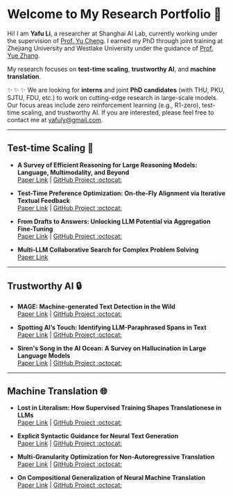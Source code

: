 # Welcome to My Research Portfolio 👋

Hi! I am **Yafu Li**, a researcher at Shanghai AI Lab, currently working under the supervision of [Prof. Yu Cheng](https://ych133.github.io/). I earned my PhD through joint training at Zhejiang University and Westlake University under the guidance of [Prof. Yue Zhang](https://frcchang.github.io/).

My research focuses on **test-time scaling**, **trustworthy AI**, and **machine translation**.

:sparkles: :sparkles: :sparkles: 
We are looking for **interns** and joint **PhD candidates** (with THU, PKU, SJTU, FDU, etc.) to work on cutting-edge research in large-scale models. Our focus areas include zero reinforcement learning (e.g., R1-zero), test-time scaling, and trustworthy AI. If you are interested, please feel free to contact me at [yafuly@gmail.com](mailto:yafuly@gmail.com).

---

## Test-time Scaling 🚀

- **A Survey of Efficient Reasoning for Large Reasoning Models: Language, Multimodality, and Beyond**  
  [Paper Link](https://arxiv.org/abs/2503.21614) | [GitHub Project :octocat:](https://github.com/XiaoYee/Awesome_Efficient_LRM_Reasoning)

- **Test-Time Preference Optimization: On-the-Fly Alignment via Iterative Textual Feedback**  
  [Paper Link](https://arxiv.org/abs/2501.12895) | [GitHub Project :octocat:](https://github.com/yafuly/TPO)

- **From Drafts to Answers: Unlocking LLM Potential via Aggregation Fine-Tuning**  
  [Paper Link](https://arxiv.org/abs/2501.11877) | [GitHub Project :octocat:](https://github.com/Linzwcs/AFT)

- **Multi-LLM Collaborative Search for Complex Problem Solving**  
  [Paper Link](https://arxiv.org/abs/2502.18873)

---

## Trustworthy AI 🔒

- **MAGE: Machine-generated Text Detection in the Wild**  
  [Paper Link](https://aclanthology.org/2024.acl-long.3/#) | [GitHub Project :octocat:](https://github.com/yafuly/MAGE)

- **Spotting AI’s Touch: Identifying LLM-Paraphrased Spans in Text**  
  [Paper Link](https://aclanthology.org/2024.findings-acl.423/) | [GitHub Project :octocat:](https://github.com/Linzwcs/PASTED)

- **Siren's Song in the AI Ocean: A Survey on Hallucination in Large Language Models**  
  [Paper Link](https://arxiv.org/abs/2309.01219) | [GitHub Project :octocat:](https://github.com/HillZhang1999/llm-hallucination-survey)

---

## Machine Translation 🌐

- **Lost in Literalism: How Supervised Training Shapes Translationese in LLMs**  
  [Paper Link](https://arxiv.org/abs/2503.04369) | [GitHub Project :octocat:](https://github.com/yafuly/LLM_translationese)

- **Explicit Syntactic Guidance for Neural Text Generation**  
  [Paper Link](https://aclanthology.org/2023.acl-long.788/) | [GitHub Project :octocat:](https://github.com/yafuly/SyntacticGen)

- **Multi-Granularity Optimization for Non-Autoregressive Translation**  
  [Paper Link](https://aclanthology.org/2022.emnlp-main.339/) | [GitHub Project :octocat:](https://github.com/yafuly/MgMO-NAT)

- **On Compositional Generalization of Neural Machine Translation**  
  [Paper Link](https://aclanthology.org/2021.acl-long.368/) | [GitHub Project :octocat:](https://github.com/yafuly/CoGnition)
